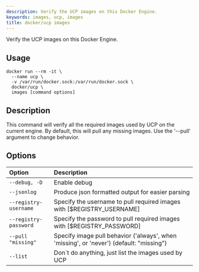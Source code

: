 ```yaml
---
description: Verify the UCP images on this Docker Engine.
keywords: images, ucp, images
title: docker/ucp images
---
```

Verify the UCP images on this Docker Engine.

## Usage

    docker run --rm -it \
      --name ucp \
      -v /var/run/docker.sock:/var/run/docker.sock \
      docker/ucp \
      images [command options]
    

## Description

This command will verify all the required images used by UCP on the current engine. By default, this will pull any missing images. Use the '--pull' argument to change behavior.

## Options

| Option                | Description                                                                             |
|:--------------------- |:--------------------------------------------------------------------------------------- |
| `--debug, -D`         | Enable debug                                                                            |
| `--jsonlog`           | Produce json formatted output for easier parsing                                        |
| `--registry-username` | Specify the username to pull required images with [$REGISTRY_USERNAME]                  |
| `--registry-password` | Specify the password to pull required images with [$REGISTRY_PASSWORD]                  |
| `--pull "missing"`    | Specify image pull behavior ('always', when 'missing', or 'never') (default: "missing") |
| `--list`              | Don`t do anything, just list the images used by UCP                                    |
